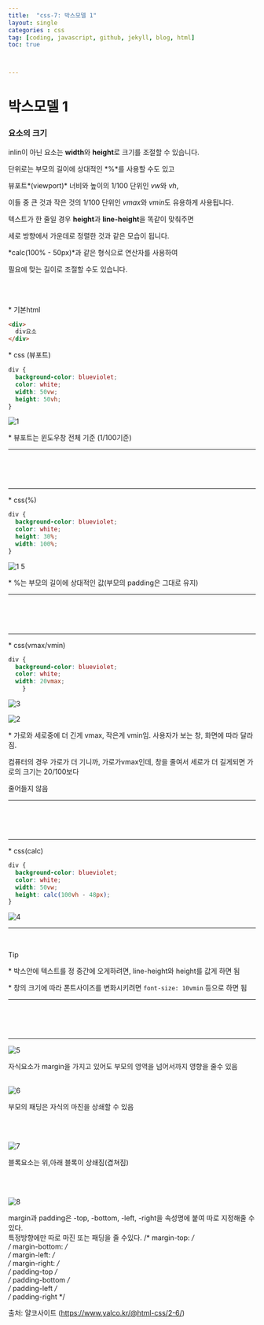 ```yaml
---
title:  "css-7: 박스모델 1"
layout: single
categories : css
tag: [coding, javascript, github, jekyll, blog, html]
toc: true



---
```




# 박스모델 1



### 요소의 크기

inlin이 아닌 요소는 **width**와 **height**로 크기를 조절할 수 있습니다. <br>

단위로는 부모의 길이에 상대적인 *%*를 사용할 수도 있고 <br>

뷰포트*(viewport)* 너비와 높이의 1/100 단위인 *vw*와 *vh*, <br>

이들 중 큰 것과 작은 것의 1/100 단위인 *vmax*와 *vmin*도 유용하게 사용됩니다. <br>

텍스트가 한 줄일 경우 **height**과 **line-height**을 똑같이 맞춰주면 <br>

세로 방향에서 가운데로 정렬한 것과 같은 모습이 됩니다. <br>

*calc(100% - 50px)*과 같은 형식으로 연산자를 사용하여 <br>

필요에 맞는 길이로 조절할 수도 있습니다. 

<br>

<br>

\* 기본html

```html
<div>
  div요소
</div>
```

\* css (뷰포트)

```css
div {
  background-color: blueviolet;
  color: white;
  width: 50vw;
  height: 50vh;
}
```


![1](https://user-images.githubusercontent.com/112338209/195113106-fd13f352-aafb-4486-8cf7-83c75bcb4563.jpg)



\* 뷰포트는 윈도우창 전체 기준 (1/100기준)

___

<br><br><br>

___



\* css(%)

```css
div {
  background-color: blueviolet;
  color: white;
  height: 30%;
  width: 100%;
}
```


![1 5](https://user-images.githubusercontent.com/112338209/195111279-a23f644d-a007-4f53-9957-e1b36cdb49e0.jpg)



\* %는 부모의 길이에 상대적인 값(부모의 padding은 그대로 유지)


___

<br>

<br>

<br>

___

\* css(vmax/vmin)

```css
div {
  background-color: blueviolet;
  color: white;
  width: 20vmax;
    }
```

![3](https://user-images.githubusercontent.com/112338209/195111330-4a26f1ee-5844-40f2-9093-1bea97d6b25f.jpg)


![2](https://user-images.githubusercontent.com/112338209/195111317-788c11de-f600-4410-955e-d650d1e1953d.jpg)


\* 가로와 세로중에 더 긴게 vmax, 작은게 vmin임. 사용자가 보는 창, 화면에 따라 달라짐. <br>

컴퓨터의 경우  가로가 더 기니까, 가로가vmax인데, 창을 줄여서 세로가 더 길게되면 가로의 크기는 20/100보다

줄어들지 않음


___

<br>

<br>

<br>

___

\* css(calc)

```css
div {
  background-color: blueviolet;
  color: white;
  width: 50vw;
  height: calc(100vh - 48px);
}
```

![4](https://user-images.githubusercontent.com/112338209/195111545-28d982ac-fd6d-48bf-80f7-b9f196039232.jpg)

___

<br>


Tip

\* 박스안에 텍스트를 정 중간에 오게하려면, line-height와 height를 값게 하면 됨 <br>

\* 창의 크기에 따라 폰트사이즈를 변화시키려면 `font-size: 10vmin`  등으로 하면 됨

___

<br>

<br>

<br>

___

![5](https://user-images.githubusercontent.com/112338209/195112236-4868fdcc-15e1-4e59-a911-aa78cfc957c2.jpg)

자식요소가 margin을 가지고 있어도 부모의 영역을 넘어서까지 영향을 줄수 있음
<br>
<br>

![6](https://user-images.githubusercontent.com/112338209/195112215-b3865ec3-88f4-42c8-8c24-d269325164ef.jpg)

부모의 패딩은 자식의 마진을 상쇄할 수 있음

<br>
<br>

![7](https://user-images.githubusercontent.com/112338209/195112204-d2ab6d73-37ef-4426-ab74-d42c0d6f48fd.jpg)

블록요소는 위,아래 블록이 상쇄짐(겹쳐짐)

<br>
<br>

![8](https://user-images.githubusercontent.com/112338209/195112186-d0189d2a-8d8c-443a-ad71-990b59533318.jpg)


margin과 padding은 -top, -bottom, -left, -right을 속성명에 붙여 따로 지정해줄 수 있다. <br>
특정방향에만 따로 마진 또는 패딩을 줄 수있다.
   /* margin-top: */ <br>
  /* margin-bottom: */ <br>
  /* margin-left: */ <br>
  /* margin-right: */ <br>
  /* padding-top */ <br>
  /* padding-bottom */ <br>
  /* padding-left */ <br>
  /* padding-right */ <br>

 출처: 얄코사이트 (https://www.yalco.kr/@html-css/2-6/)






